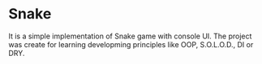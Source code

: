 # Snake
It is a simple implementation of Snake game with console UI. The project was create for learning developming principles like OOP, S.O.L.O.D., DI or DRY.
